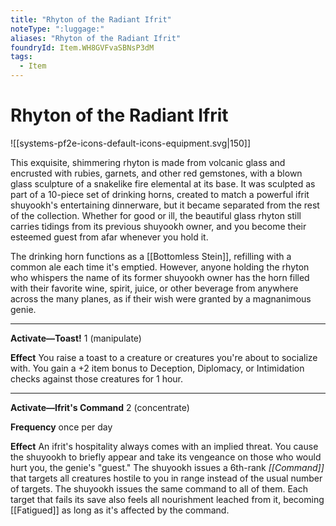 ```yaml
---
title: "Rhyton of the Radiant Ifrit"
noteType: ":luggage:"
aliases: "Rhyton of the Radiant Ifrit"
foundryId: Item.WH8GVFvaSBNsP3dM
tags:
  - Item
---
```


# Rhyton of the Radiant Ifrit
![[systems-pf2e-icons-default-icons-equipment.svg|150]]

This exquisite, shimmering rhyton is made from volcanic glass and encrusted with rubies, garnets, and other red gemstones, with a blown glass sculpture of a snakelike fire elemental at its base. It was sculpted as part of a 10-piece set of drinking horns, created to match a powerful ifrit shuyookh's entertaining dinnerware, but it became separated from the rest of the collection. Whether for good or ill, the beautiful glass rhyton still carries tidings from its previous shuyookh owner, and you become their esteemed guest from afar whenever you hold it.

The drinking horn functions as a [[Bottomless Stein]], refilling with a common ale each time it's emptied. However, anyone holding the rhyton who whispers the name of its former shuyookh owner has the horn filled with their favorite wine, spirit, juice, or other beverage from anywhere across the many planes, as if their wish were granted by a magnanimous genie.

* * *

**Activate—Toast!** 1 (manipulate)

**Effect** You raise a toast to a creature or creatures you're about to socialize with. You gain a +2 item bonus to Deception, Diplomacy, or Intimidation checks against those creatures for 1 hour.

* * *

**Activate—Ifrit's Command** 2 (concentrate)

**Frequency** once per day

**Effect** An ifrit's hospitality always comes with an implied threat. You cause the shuyookh to briefly appear and take its vengeance on those who would hurt you, the genie's "guest." The shuyookh issues a 6th-rank _[[Command]]_ that targets all creatures hostile to you in range instead of the usual number of targets. The shuyookh issues the same command to all of them. Each target that fails its save also feels all nourishment leached from it, becoming [[Fatigued]] as long as it's affected by the command.
